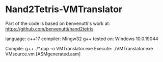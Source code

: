 # Nand2Tetris-VMTranslator

Part of the code is based on benvenutti's work at: https://github.com/benvenutti/nand2tetris

language: c++17
compiler: Mingw32 g++
tested on: Windows 10.0.19044

Compile: g++ ./*.cpp -o VMTranslator.exe
Execute: ./VMTranslator.exe VMsource.vm [ASMgenerated.asm]
